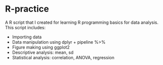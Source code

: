 # R-practice
A R script that I created for learning R programming basics for data analysis. This script includes:
- Importing data
- Data manipulation using dplyr + pipeline %>%
- Figure making using ggplot2
- Descriptive analysis: mean, sd
- Statistical analysis: correlation, ANOVA, regression

